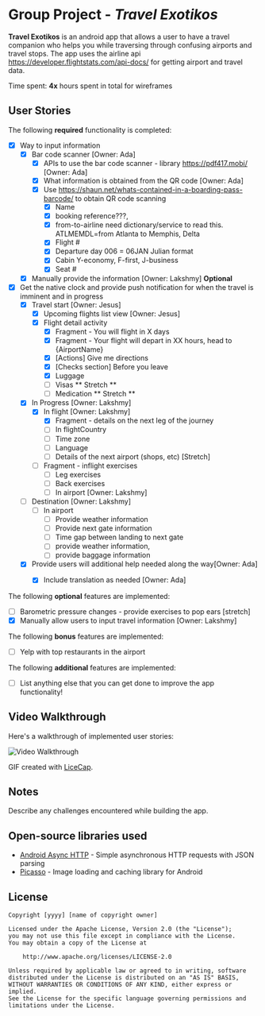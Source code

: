 # Group Project - *Travel Exotikos*

**Travel Exotikos** is an android app that allows a user to have a travel companion who helps you while traversing through confusing airports and travel stops. The app uses the airline api https://developer.flightstats.com/api-docs/ for getting airport and travel data.

Time spent: **4x** hours spent in total for wireframes

## User Stories

The following **required** functionality is completed:

* [x] Way to input information 
  * [x] Bar code scanner [Owner: Ada]
    * [x] APIs to use the bar code scanner - library https://pdf417.mobi/ [Owner: Ada]
    * [x] What information is obtained from the QR code  [Owner: Ada]
    * [x] Use https://shaun.net/whats-contained-in-a-boarding-pass-barcode/ to obtain QR code scanning
       * [x] Name
       * [x] booking  reference???,
       * [x] from-to-airline need dictionary/service to read this. ATLMEMDL=from Atlanta to Memphis, Delta
       * [x] Flight #
       * [x] Departure day 006 = 06JAN Julian format
       * [x] Cabin Y-economy, F-first, J-business
       * [x] Seat # 
  * [X] Manually provide the information [Owner: Lakshmy] **Optional**
* [x] Get the native clock and provide push notification for when the travel is imminent and in progress
  * [x] Travel start [Owner: Jesus]
    * [x] Upcoming flights list view [Owner: Jesus]
    * [x] Flight detail activity
       * [x] Fragment - You will flight in X days
       * [x] Fragment - Your flight will depart in XX hours, head to {AirportName}
       * [x] [Actions] Give me directions
       * [x] [Checks section] Before you leave
       * [x] Luggage
       * [ ] Visas ** Stretch **
       * [ ] Medication ** Stretch **
  * [x] In Progress [Owner: Lakshmy]
    * [x] In flight [Owner: Lakshmy]
      * [x] Fragment - details on the next leg of the journey
       * [ ] In flightCountry
       * [ ] Time zone
       * [ ] Language
       * [ ] Details of the next airport (shops, etc) [Stretch]
     * [ ] Fragment - inflight exercises
       * [ ] Leg exercises
       * [ ] Back exercises
       * [ ] In airport [Owner: Lakshmy]
  * [ ] Destination [Owner: Lakshmy]
    * [ ] In airport
       * [ ] Provide weather information 
       * [ ] Provide next gate information
       * [ ] Time gap between landing to next gate
       * [ ] provide weather information, 
       * [ ] provide baggage information
  * [x] Provide users will additional help needed along the way[Owner: Ada]
    * [x] Include translation as needed [Owner: Ada]
   

The following **optional** features are implemented:
  * [ ] Barometric pressure changes - provide exercises to pop ears [stretch]
  * [x] Manually allow users to input travel information [Owner: Lakshmy] 

The following **bonus** features are implemented:

* [ ] Yelp with top restaurants in the airport 

The following **additional** features are implemented:

* [ ] List anything else that you can get done to improve the app functionality!

## Video Walkthrough

Here's a walkthrough of implemented user stories:

<img src='http://i.imgur.com/link/to/your/gif/file.gif' title='Video Walkthrough' width='' alt='Video Walkthrough' />

GIF created with [LiceCap](http://www.cockos.com/licecap/).

## Notes

Describe any challenges encountered while building the app.

## Open-source libraries used

- [Android Async HTTP](https://github.com/loopj/android-async-http) - Simple asynchronous HTTP requests with JSON parsing
- [Picasso](http://square.github.io/picasso/) - Image loading and caching library for Android

## License

    Copyright [yyyy] [name of copyright owner]

    Licensed under the Apache License, Version 2.0 (the "License");
    you may not use this file except in compliance with the License.
    You may obtain a copy of the License at

        http://www.apache.org/licenses/LICENSE-2.0

    Unless required by applicable law or agreed to in writing, software
    distributed under the License is distributed on an "AS IS" BASIS,
    WITHOUT WARRANTIES OR CONDITIONS OF ANY KIND, either express or implied.
    See the License for the specific language governing permissions and
    limitations under the License.
